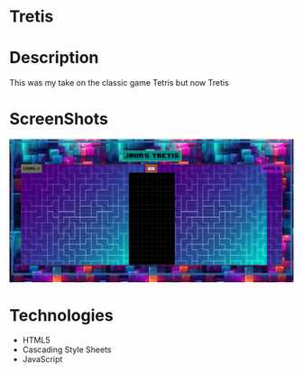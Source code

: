 # Tretis

<h1>Description</h1>
<p>This was my take on the classic game Tetris but now Tretis</p>

<h1>ScreenShots</h1>
<img src="Screenshot from 2024-01-25 15-01-20.png"/>

<h1>Technologies</h1>
<ul>
    <li>HTML5</li>
    <li>Cascading Style Sheets</li>
    <li>JavaScript</li>
</ul>

